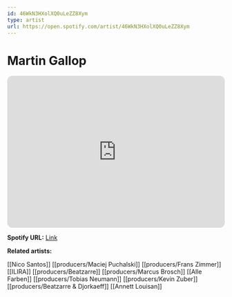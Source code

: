 ```yaml
---
id: 46WkN3HXolXQ0uLeZZ8Xym
type: artist
url: https://open.spotify.com/artist/46WkN3HXolXQ0uLeZZ8Xym
---
```

# Martin Gallop

<iframe style="border-radius:12px" src="https://open.spotify.com/embed/artist/46WkN3HXolXQ0uLeZZ8Xym" width="100%" height="352" frameBorder="0" allowfullscreen="" allow="autoplay; clipboard-write; encrypted-media; fullscreen; picture-in-picture" loading="lazy"></iframe>

**Spotify URL:** [Link](https://open.spotify.com/artist/46WkN3HXolXQ0uLeZZ8Xym)

**Related artists:**

[[Nico Santos]]
[[producers/Maciej Puchalski]]
[[producers/Frans Zimmer]]
[[ILIRA]]
[[producers/Beatzarre]]
[[producers/Marcus Brosch]]
[[Alle Farben]]
[[producers/Tobias Neumann]]
[[producers/Kevin Zuber]]
[[producers/Beatzarre & Djorkaeff]]
[[Annett Louisan]]
